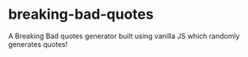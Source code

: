 # breaking-bad-quotes
A Breaking Bad quotes generator built using vanilla JS which randomly generates quotes!

